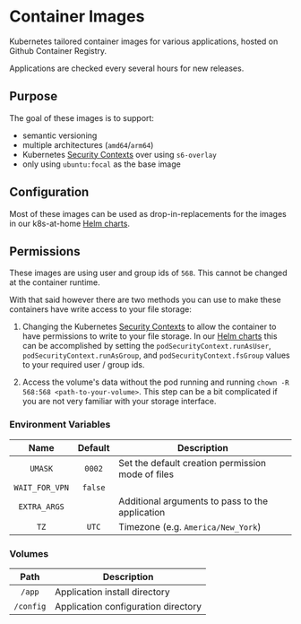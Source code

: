 # Container Images

Kubernetes tailored container images for various applications, hosted on Github Container Registry.

Applications are checked every several hours for new releases.

## Purpose

The goal of these images is to support:

- semantic versioning
- multiple architectures (`amd64`/`arm64`)
- Kubernetes [Security Contexts](https://kubernetes.io/docs/tasks/configure-pod-container/security-context/) over using `s6-overlay`
- only using `ubuntu:focal` as the base image

## Configuration

Most of these images can be used as drop-in-replacements for the images in our k8s-at-home [Helm charts](https://github.com/k8s-at-home/charts/).

## Permissions

These images are using user and group ids of `568`. This cannot be changed at the container runtime.

With that said however there are two methods you can use to make these containers have write access to your file storage:

1. Changing the Kubernetes [Security Contexts](https://kubernetes.io/docs/tasks/configure-pod-container/security-context/) to allow the container to have permissions to write to your file storage. In our [Helm charts](https://github.com/k8s-at-home/charts/) this can be accomplished by setting the `podSecurityContext.runAsUser`, `podSecurityContext.runAsGroup`, and `podSecurityContext.fsGroup` values to your required user / group ids.

2. Access the volume's data without the pod running and running `chown -R 568:568 <path-to-your-volume>`.  This step can be a bit complicated if you are not very familiar with your storage interface.

### Environment Variables

|      Name      | Default | Description                                       |
|:--------------:|:-------:|---------------------------------------------------|
|    `UMASK`     | `0002`  | Set the default creation permission mode of files |
| `WAIT_FOR_VPN` | `false` |                                                   |
|  `EXTRA_ARGS`  |         | Additional arguments to pass to the application   |
|      `TZ`      |  `UTC`  | Timezone (e.g. `America/New_York`)                |

### Volumes

|   Path    | Description                         |
|:---------:|-------------------------------------|
|  `/app`   | Application install directory       |
| `/config` | Application configuration directory |
